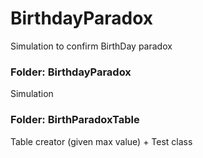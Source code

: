 # BirthdayParadox
Simulation to confirm BirthDay paradox

### Folder: BirthdayParadox
Simulation 

### Folder: BirthParadoxTable
Table creator (given max value) + Test class

